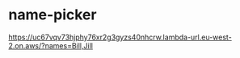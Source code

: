 # name-picker

https://uc67vqv73hjphy76xr2g3gyzs40nhcrw.lambda-url.eu-west-2.on.aws/?names=Bill,Jill
